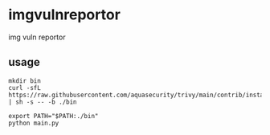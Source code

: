 # imgvulnreportor
img vuln reportor


## usage

```
mkdir bin
curl -sfL https://raw.githubusercontent.com/aquasecurity/trivy/main/contrib/install.sh | sh -s -- -b ./bin

export PATH="$PATH:./bin"
python main.py
```
